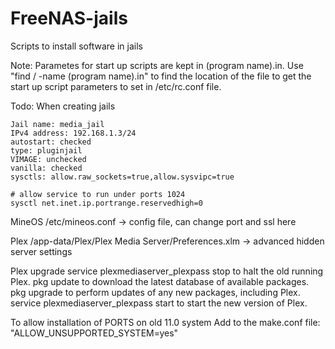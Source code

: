 # FreeNAS-jails
Scripts to install software in jails

Note: Parametes for start up scripts are kept in (program name).in.  Use "find / -name (program name).in" to find the location of the file to get the start up script parameters to set in /etc/rc.conf file.

Todo:  When creating jails

```
Jail name: media_jail
IPv4 address: 192.168.1.3/24
autostart: checked
type: pluginjail
VIMAGE: unchecked
vanilla: checked
sysctls: allow.raw_sockets=true,allow.sysvipc=true

# allow service to run under ports 1024
sysctl net.inet.ip.portrange.reservedhigh=0
```

MineOS
/etc/mineos.conf -> config file, can change port and ssl here


Plex
/app-data/Plex/Plex Media Server/Preferences.xlm -> advanced hidden server settings

Plex upgrade
 service plexmediaserver_plexpass stop to halt the old running Plex.
 pkg update to download the latest database of available packages.
 pkg upgrade to perform updates of any new packages, including Plex.
 service plexmediaserver_plexpass start to start the new version of Plex.

To allow installation of PORTS on old 11.0 system
Add to the make.conf file: 
"ALLOW_UNSUPPORTED_SYSTEM=yes"
